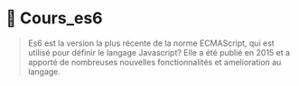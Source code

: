 # 🚀 Cours_es6

>Es6 est la version la plus récente de la norme ECMAScript, qui est utilisé pour définir le langage Javascript? Elle a été publié en 2015 et a apporté de nombreuses nouvelles fonctionnalités et amelioration au langage. 